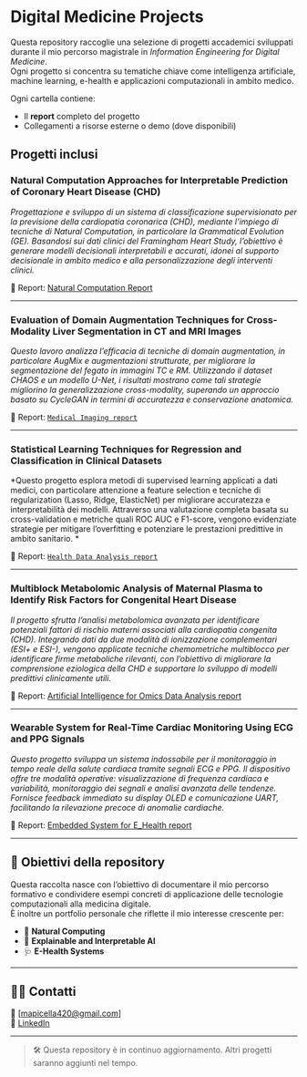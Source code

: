 # Digital Medicine Projects

Questa repository raccoglie una selezione di progetti accademici sviluppati durante il mio percorso magistrale in *Information Engineering for Digital Medicine*.  
Ogni progetto si concentra su tematiche chiave come intelligenza artificiale, machine learning, e-health e applicazioni computazionali in ambito medico.

Ogni cartella contiene:
- Il **report** completo del progetto
- Collegamenti a risorse esterne o demo (dove disponibili)


## Progetti inclusi

###  Natural Computation Approaches for Interpretable Prediction of Coronary Heart Disease (CHD)
*Progettazione e sviluppo di un sistema di classificazione supervisionato per la previsione della cardiopatia coronarica (CHD), mediante l’impiego di tecniche di Natural Computation, in particolare la Grammatical Evolution (GE). Basandosi sui dati clinici del Framingham Heart Study, l’obiettivo è generare modelli decisionali interpretabili e accurati, idonei al supporto decisionale in ambito medico e alla personalizzazione degli interventi clinici.*

📄 Report: [Natural Computation Report](Natural%20Computation/Natural_Computation_Project.pdf)


---

### Evaluation of Domain Augmentation Techniques for Cross-Modality Liver Segmentation in CT and MRI Images
*Questo lavoro analizza l’efficacia di tecniche di domain augmentation, in particolare AugMix e augmentazioni strutturate, per migliorare la segmentazione del fegato in immagini TC e RM. Utilizzando il dataset CHAOS e un modello U-Net, i risultati mostrano come tali strategie migliorino la generalizzazione cross-modality, superando un approccio basato su CycleGAN in termini di accuratezza e conservazione anatomica.*  

📄 Report: [`Medical Imaging report`](Medical%20Imaging/Report_Medical_Imaging.pdf)

---

### Statistical Learning Techniques for Regression and Classification in Clinical Datasets
*Questo progetto esplora metodi di supervised learning applicati a dati medici, con particolare attenzione a feature selection e tecniche di regularization (Lasso, Ridge, ElasticNet) per migliorare accuratezza e interpretabilità dei modelli. Attraverso una valutazione completa basata su cross-validation e metriche quali ROC AUC e F1-score, vengono evidenziate strategie per mitigare l’overfitting e potenziare le prestazioni predittive in ambito sanitario. *

📄 Report: [`Health Data Analysis report`](Health%20Data%20Analysis/Goup02_Report_Pw_HealthDataAnalytics.pdf)

---

### Multiblock Metabolomic Analysis of Maternal Plasma to Identify Risk Factors for Congenital Heart Disease
*Il progetto sfrutta l’analisi metabolomica avanzata per identificare potenziali fattori di rischio materni associati alla cardiopatia congenita (CHD). Integrando dati da due modalità di ionizzazione complementari (ESI+ e ESI-), vengono applicate tecniche chemometriche multiblocco per identificare firme metaboliche rilevanti, con l’obiettivo di migliorare la comprensione eziologica della CHD e supportare lo sviluppo di modelli predittivi clinicamente utili.*

📄 Report: [Artificial Intelligence for Omics Data Analysis report](Artificial%Intelligence%for%20Omics%20Data%20Analysis/Group03_AIODA_PW_REPORT.pdf)


---

### Wearable System for Real-Time Cardiac Monitoring Using ECG and PPG Signals
*Questo progetto sviluppa un sistema indossabile per il monitoraggio in tempo reale della salute cardiaca tramite segnali ECG e PPG. Il dispositivo offre tre modalità operative: visualizzazione di frequenza cardiaca e variabilità, monitoraggio dei segnali e analisi avanzata delle tendenze. Fornisce feedback immediato su display OLED e comunicazione UART, facilitando la rilevazione precoce di anomalie cardiache.*

📄 Report: [Embedded System for E_Health report](Embeddeed%20System%20For%20E-Health/Report_Embedded_System_for_E_Health.pdf)

---

## 📌 Obiettivi della repository

Questa raccolta nasce con l’obiettivo di documentare il mio percorso formativo e condividere esempi concreti di applicazione delle tecnologie computazionali alla medicina digitale.  
È inoltre un portfolio personale che riflette il mio interesse crescente per:
- 🧠 **Natural Computing**
- 🔎 **Explainable and Interpretable AI**
- 🩺 **E-Health Systems**

---

## 👨‍💻 Contatti

📧 [mapicella420@gmail.com]  
🔗 [LinkedIn](https://www.linkedin.com/in/mario-apicella-4160481b0/)

---

> 🛠️ Questa repository è in continuo aggiornamento. Altri progetti saranno aggiunti nel tempo.
